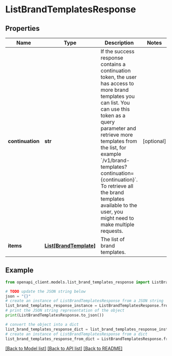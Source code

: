 # ListBrandTemplatesResponse


## Properties

Name | Type | Description | Notes
------------ | ------------- | ------------- | -------------
**continuation** | **str** | If the success response contains a continuation token, the user has access to more brand templates you can list. You can use this token as a query parameter and retrieve more templates from the list, for example &#x60;/v1/brand-templates?continuation&#x3D;{continuation}&#x60;. To retrieve all the brand templates available to the user, you might need to make multiple requests. | [optional] 
**items** | [**List[BrandTemplate]**](BrandTemplate.md) | The list of brand templates. | 

## Example

```python
from openapi_client.models.list_brand_templates_response import ListBrandTemplatesResponse

# TODO update the JSON string below
json = "{}"
# create an instance of ListBrandTemplatesResponse from a JSON string
list_brand_templates_response_instance = ListBrandTemplatesResponse.from_json(json)
# print the JSON string representation of the object
print(ListBrandTemplatesResponse.to_json())

# convert the object into a dict
list_brand_templates_response_dict = list_brand_templates_response_instance.to_dict()
# create an instance of ListBrandTemplatesResponse from a dict
list_brand_templates_response_from_dict = ListBrandTemplatesResponse.from_dict(list_brand_templates_response_dict)
```
[[Back to Model list]](../README.md#documentation-for-models) [[Back to API list]](../README.md#documentation-for-api-endpoints) [[Back to README]](../README.md)


